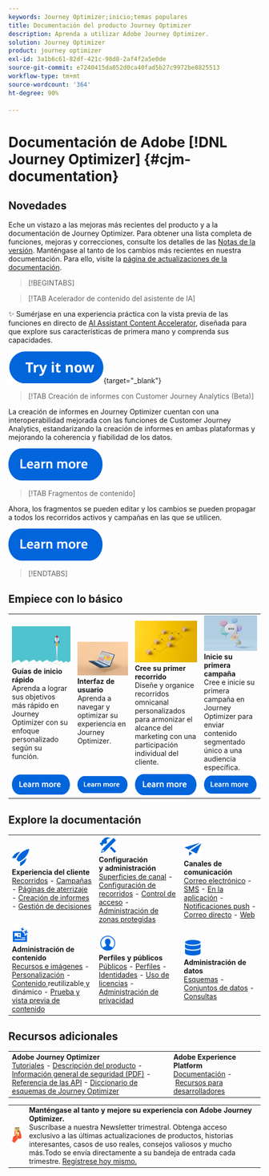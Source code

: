 ```yaml
---
keywords: Journey Optimizer;inicio;temas populares
title: Documentación del producto Journey Optimizer
description: Aprenda a utilizar Adobe Journey Optimizer.
solution: Journey Optimizer
product: journey optimizer
exl-id: 3a1b6c61-82df-421c-98d8-2af4f2a5e0de
source-git-commit: e7240415da052d0ca40fad5b27c9972be8825513
workflow-type: tm+mt
source-wordcount: '364'
ht-degree: 90%

---
```


# Documentación de Adobe [!DNL Journey Optimizer] {#cjm-documentation}

## Novedades

Eche un vistazo a las mejoras más recientes del producto y a la documentación de Journey Optimizer. Para obtener una lista completa de funciones, mejoras y correcciones, consulte los detalles de las [Notas de la versión](using/rn/release-notes.md). Manténgase al tanto de los cambios más recientes en nuestra documentación. Para ello, visite la [página de actualizaciones de la documentación](using/rn/documentation-updates.md).

>[!BEGINTABS]

>[!TAB Acelerador de contenido del asistente de IA]

✨ Sumérjase en una experiencia práctica con la vista previa de las funciones en directo de [AI Assistant Content Accelerator](../help/using/content-management/gs-generative.md), diseñada para que explore sus características de primera mano y comprenda sus capacidades.

[![más información](using/assets/do-not-localize/try-it-now-button.svg)](https://experienceleague.adobe.com/en/apps/journey-optimizer/ai-assistant-content-accelerator){target="_blank"}

>[!TAB Creación de informes con Customer Journey Analytics (Beta)]

La creación de informes en Journey Optimizer cuentan con una interoperabilidad mejorada con las funciones de Customer Journey Analytics, estandarizando la creación de informes en ambas plataformas y mejorando la coherencia y fiabilidad de los datos.

[![Más información](using/assets/do-not-localize/learn-more-button.svg)](using/reports/cja-ajo.md)

>[!TAB Fragmentos de contenido]

Ahora, los fragmentos se pueden editar y los cambios se pueden propagar a todos los recorridos activos y campañas en las que se utilicen.

[![obtenga más información](using/assets/do-not-localize/learn-more-button.svg)](using/content-management/fragments.md)

>[!ENDTABS]

## Empiece con lo básico

<table style="table-layout:fixed">
  <tr style="border: 0;">
    <td>
    <a href="using/start/quick-start.md"><img src="using/assets/do-not-localize/start-quick.png"></a>
    <div><strong>Guías de inicio rápido</strong><br/>Aprenda a lograr sus objetivos más rápido en Journey Optimizer con su enfoque personalizado según su función.</div>
    </td>
    <td>
    <a href="using/start/user-interface.md"><img src="using/assets/do-not-localize/start-interface.jpeg"></a>
    <div><strong>Interfaz de usuario</strong><br/>Aprenda a navegar y optimizar su experiencia en Journey Optimizer.</div>
    </td>
    <td>
    <a href="using/building-journeys/journey-gs.md"><img src="using/assets/do-not-localize/start-journey.jpeg"></a>
    <div><strong>Cree su primer recorrido</strong><br/>Diseñe y organice recorridos omnicanal personalizados para armonizar el alcance del marketing con una participación individual del cliente. 
    </div>
    </td>
    <td>
    <a href="using/campaigns/create-campaign.md"><img src="using/assets/do-not-localize/start-campaign.jpeg"></a>
    <div><strong>Inicie su primera campaña</strong><br/>Cree e inicie su primera campaña en Journey Optimizer para enviar contenido segmentado único a una audiencia específica.</div>
    </td>
  </tr>
  <tr style="border: 0;">
    <td align="center"><a href="using/start/quick-start.md"><img src="using/assets/do-not-localize/learn-more-button.svg"></a></td>
    <td align="center"><a href="using/start/user-interface.md"><img src="using/assets/do-not-localize/learn-more-button.svg"></a></td>
    <td align="center"><a href="using/building-journeys/journey-gs.md"><img src="using/assets/do-not-localize/learn-more-button.svg"></a></td>
    <td align="center"><a href="using/campaigns/create-campaign.md"><img src="using/assets/do-not-localize/learn-more-button.svg"></a></td>
    </tr>
</table>

## Explore la documentación

<table style="table-layout:auto">
  <tr style="border: 0;">
    <td>
      <img src="using/assets/do-not-localize/icon-quick-start.svg" width="35px"><br/>
      <strong>Experiencia del cliente</strong><br/><a href="using/building-journeys/journey.md">Recorridos</a> - <a href="using/campaigns/get-started-with-campaigns.md">Campañas</a> - <a href="using/landing-pages/get-started-lp.md">Páginas de aterrizaje</a> - <a href="using/reports/live-report.md">Creación de informes</a> - <a href="using/offers/get-started/starting-offer-decisioning.md">Gestión de decisiones</a>
    </td>
    <td>
      <img src="using/assets/do-not-localize/icon-configure.svg" width="35px"><br/>
      <strong>Configuración<br/>y administración</strong><br/><a href="using/configuration/channel-surfaces.md">Superficies de canal</a> - <a href="using/configuration/about-data-sources-events-actions.md">Configuración de recorridos</a>  - <a href="using/administration/permissions-overview.md">Control de acceso</a> - <a href="using/administration/sandboxes.md">Administración de zonas protegidas</a>
    </td>
    <td>
      <img src="using/assets/do-not-localize/icon-campaign.svg" width="35px"><br/>
      <strong>Canales de comunicación</strong><br/><a href="using/email/get-started-email.md">Correo electrónico</a> - <a href="using/sms/get-started-sms.md">SMS</a> - <a href="using/in-app/get-started-in-app.md">En la aplicación</a> - <a href="using/push/get-started-push.md">Notificaciones push</a> - <a href="using/direct-mail/get-started-direct-mail.md">Correo directo</a> - <a href="using/web/get-started-web.md">Web</a>
    </td>
  </tr>
  <tr style="border: 0;">
    <td>
      <img src="using/assets/do-not-localize/icon-content.svg" width="35px"><br/>
      <strong>Administración de contenido</strong><br/><a href="using/content-management/assets.md">Recursos e imágenes</a> - <a href="using/personalization/personalize.md">Personalización</a> - <a href="using/content-management/content-templates.md">Contenido </a>reutilizable<a href="using/personalization/dynamic-content.md"> y </a>dinámico - <a href="using/content-management/preview-test.md">Prueba y vista previa de contenido</a>
    </td>
    <td>
      <img src="using/assets/do-not-localize/icon_profile-audience.svg" width="35px"><br/>
      <strong>Perfiles y públicos</strong><br/><a href="using/audience/about-audiences.md">Públicos</a> - <a href="using/audience/get-started-profiles.md">Perfiles</a> - <a href="using/audience/get-started-identity.md">Identidades</a> - <a href="using/audience/license-usage.md">Uso de licencias</a> - <a href="using/privacy/get-started-privacy.md">Administración de privacidad</a>
    </td>
    <td>
      <img src="using/assets/do-not-localize/icon-data.svg" width="35px"><br/>
      <strong>Administración de datos</strong><br/><a href="using/data/get-started-schemas.md">Esquemas</a> - <a href="using/data/get-started-datasets.md">Conjuntos de datos</a> - <a href="using/data/get-started-queries.md">Consultas</a>
    </td>
  </tr>
</table>

## Recursos adicionales

<table style="table-layout:fixed"><tr style="border: 0;">
<td><strong>Adobe Journey Optimizer</strong><br/>
<a href="https://experienceleague.adobe.com/docs/journey-optimizer-learn/tutorials/overview.html?lang=es" target="_blank">Tutoriales</a> - <a href="https://helpx.adobe.com/es/legal/product-descriptions/adobe-journey-optimizer.html" target="_blank">Descripción del producto</a> - <a href="https://www.adobe.com/content/dam/cc/en/security/pdfs/AJO_SecurityOverview.pdf" target="_blank">Información general de seguridad (PDF)</a> - <a href="https://developer.adobe.com/journey-optimizer-apis/" target="_blank">Referencia de las API</a> - <a href="https://experienceleague.adobe.com/tools/ajo-schemas/schema-dictionary.html?lang=es" target="_blank">Diccionario de esquemas de Journey Optimizer</a>

</td>
<td><strong>Adobe Experience Platform</strong><br/>
<a href="https://experienceleague.adobe.com/docs/experience-platform/landing/home.html?lang=es" target="_blank">Documentación</a> - <a href="https://www.adobe.com/es/experience-platform/documentation-and-developer-resources.html" target="_blank">Recursos para desarrolladores</a>
</td>
</tr></table>

<table style="table-layout:auto"><tr style="border: 0;"><td><img src="using/assets/do-not-localize/newsletter.png"></td><td>
<b>Manténgase al tanto y mejore su experiencia con Adobe Journey Optimizer.</b><br/>Suscríbase a nuestra Newsletter trimestral. Obtenga acceso exclusivo a las últimas actualizaciones de productos, historias interesantes, casos de uso reales, consejos valiosos y mucho más.Todo se envía directamente a su bandeja de entrada cada trimestre. <a href="https://www.adobe.com/subscription/Adobe_Journey_Optimizer_NL.html">Regístrese hoy mismo.</a></td></tr></table>
